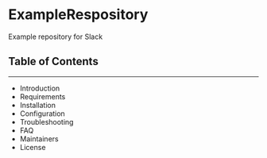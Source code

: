 # ExampleRespository
Example repository for Slack

## Table of Contents
---------------------
* Introduction
* Requirements
* Installation
* Configuration
* Troubleshooting
* FAQ
* Maintainers
* License

